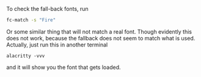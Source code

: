 To check the fall-back fonts, run 

```sh
fc-match -s "Fire"
```

Or some similar thing that will not match a real font.  Though evidently this does not work, because the fallback does not seem to match what is used.  Actually, just run this in another terminal

```
alacritty -vvv
```
and it will show you the font that gets loaded.



